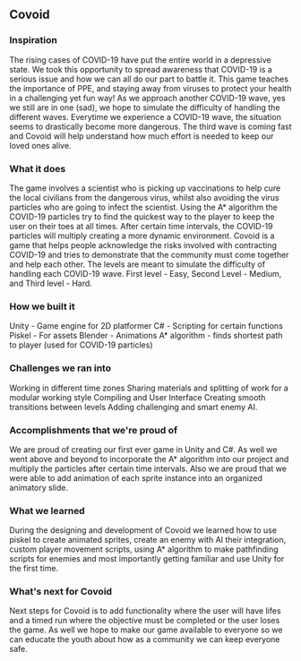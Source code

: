## Covoid

### Inspiration
The rising cases of COVID-19 have put the entire world in a depressive state. We took this opportunity to spread awareness that COVID-19 is a serious issue and how we can all do our part to battle it. This game teaches the importance of PPE, and staying away from viruses to protect your health in a challenging yet fun way! As we approach another COVID-19 wave, yes we still are in one (sad), we hope to simulate the difficulty of handling the different waves. Everytime we experience a COVID-19 wave, the situation seems to drastically become more dangerous. The third wave is coming fast and Covoid will help understand how much effort is needed to keep our loved ones alive.

### What it does
The game involves a scientist who is picking up vaccinations to help cure the local civilians from the dangerous virus, whilst also avoiding the virus particles who are going to infect the scientist. Using the A* algorithm the COVID-19 particles try to find the quickest way to the player to keep the user on their toes at all times. After certain time intervals, the COVID-19 particles will multiply creating a more dynamic environment. Covoid is a game that helps people acknowledge the risks involved with contracting COVID-19 and tries to demonstrate that the community must come together and help each other. The levels are meant to simulate the difficulty of handling each COVID-19 wave. First level - Easy, Second Level - Medium, and Third level - Hard. 

### How we built it
Unity - Game engine for 2D platformer
C# - Scripting for certain functions
Piskel - For assets
Blender -  Animations
A* algorithm - finds shortest path to player (used for COVID-19 particles)

### Challenges we ran into
Working in different time zones
Sharing materials and splitting of work for a modular working style
Compiling and User Interface
Creating smooth transitions between levels
Adding challenging and smart enemy AI. 

### Accomplishments that we're proud of
We are proud of creating our first ever game in Unity and C#. As well we went above and beyond to incorporate the A* algorithm into our project and multiply the particles after certain time intervals. Also we are proud that we were able to add animation of each sprite instance into an organized animatory slide. 

### What we learned
During the designing and development of Covoid we learned how to use piskel to create animated sprites, create an enemy with AI their integration, custom player movement scripts, using A* algorithm to make pathfinding scripts for enemies and most importantly getting familiar and use Unity for the first time.

### What's next for Covoid
Next steps for Covoid is to add functionality where the user will have lifes and a timed run where the objective must be completed or the user loses the game. As well we hope to make our game available to everyone so we can educate the youth about how as a community we can keep everyone safe.
